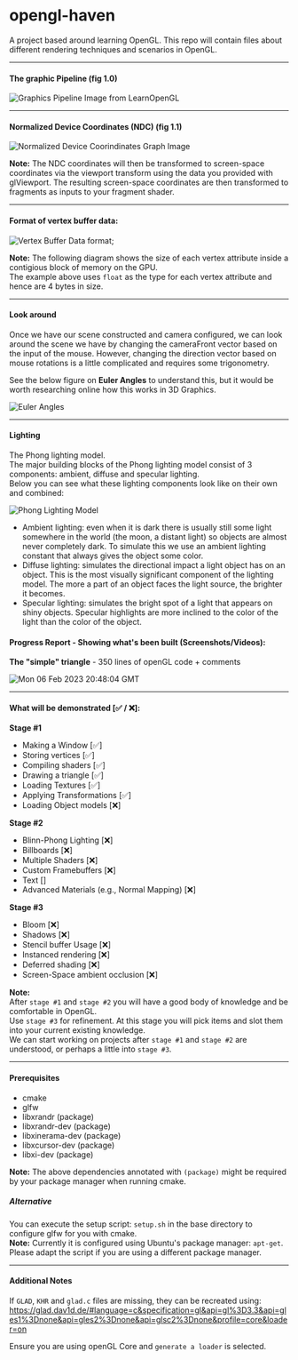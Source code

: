 # opengl-haven
A project based around learning OpenGL. This repo will contain files about different rendering techniques and scenarios in OpenGL.

---

#### The graphic Pipeline (fig 1.0)
![Graphics Pipeline Image from LearnOpenGL](https://learnopengl.com/img/getting-started/pipeline.png)

---

#### Normalized Device Coordinates (NDC) (fig 1.1)
![Normalized Device Coorindinates Graph Image](https://learnopengl.com/img/getting-started/ndc.png)

**Note:** The NDC coordinates will then be transformed to screen-space coordinates via the viewport transform using the data you provided with glViewport. The resulting screen-space coordinates are then transformed to fragments as inputs to your fragment shader.

---

#### Format of vertex buffer data:
![Vertex Buffer Data format](https://learnopengl.com/img/getting-started/vertex_attribute_pointer.png);

**Note:** The following diagram shows the size of each vertex attribute inside a contigious block of memory on the GPU.  
The example above uses `float` as the type for each vertex attribute and hence are 4 bytes in size.

---

#### Look around
Once we have our scene constructed and camera configured, we can look around the scene we have by changing the cameraFront vector based on the input of the mouse. However, changing the direction vector based on mouse rotations is a little complicated and requires some trigonometry.  

See the below figure on **Euler Angles** to understand this, but it would be worth researching online how this works in 3D Graphics.  

![Euler Angles](https://learnopengl.com/img/getting-started/camera_pitch_yaw_roll.png)

---

#### Lighting
The Phong lighting model.  
The major building blocks of the Phong lighting model consist of 3 components: ambient, diffuse and specular lighting.  
Below you can see what these lighting components look like on their own and combined:  

![Phong Lighting Model](https://learnopengl.com/img/lighting/basic_lighting_phong.png)

- Ambient lighting: even when it is dark there is usually still some light somewhere in the world (the moon, a distant light) so 
objects are almost never completely dark. To simulate this we use an ambient lighting constant that always gives the object some color.
- Diffuse lighting: simulates the directional impact a light object has on an object. This is the most visually significant component of the lighting model. 
The more a part of an object faces the light source, the brighter it becomes.
- Specular lighting: simulates the bright spot of a light that appears on shiny objects. 
Specular highlights are more inclined to the color of the light than the color of the object.

#### Progress Report - Showing what's been built (Screenshots/Videos):

**The "simple" triangle** - 350 lines of openGL code + comments  

![Mon 06 Feb 2023 20:48:04 GMT](https://user-images.githubusercontent.com/21260839/217082227-c4430511-97d0-4559-9d19-53f47c54fa9e.png)


---

#### What will be demonstrated [✅ / ❌]:
**Stage #1**
- Making a Window [✅]
- Storing vertices [✅]
- Compiling shaders [✅]
- Drawing a triangle [✅]
- Loading Textures [✅]
- Applying Transformations [✅]
- Loading Object models [❌]

**Stage #2**
- Blinn-Phong Lighting [❌]
- Billboards [❌]
- Multiple Shaders [❌]
- Custom Framebuffers [❌]
- Text []
- Advanced Materials (e.g., Normal Mapping) [❌]

**Stage #3**
- Bloom [❌]
- Shadows [❌]
- Stencil buffer Usage [❌]
- Instanced rendering [❌]
- Deferred shading [❌]
- Screen-Space ambient occlusion [❌]

**Note:**   
After `stage #1` and `stage #2` you will have a good body of knowledge and be comfortable in OpenGL.  
Use `stage #3` for refinement. At this stage you will pick items and slot them into your current existing knowledge.  
We can start working on projects after `stage #1` and `stage #2` are understood, or perhaps a little into `stage #3`. 

---

#### Prerequisites
- cmake  
- glfw  
- libxrandr (package)
- libxrandr-dev (package)
- libxinerama-dev (package)
- libxcursor-dev (package)
- libxi-dev (package)

**Note:** The above dependencies annotated with `(package)` might be required by your package manager when running cmake.

##### Alternative
You can execute the setup script: `setup.sh` in the base directory to configure glfw for you with cmake.  
**Note:** Currently it is configured using Ubuntu's package manager: `apt-get`. Please adapt the script if you are using a different package manager.

---

#### Additional Notes
If `GLAD`, `KHR` and `glad.c` files are missing, they can be recreated using:
https://glad.dav1d.de/#language=c&specification=gl&api=gl%3D3.3&api=gles1%3Dnone&api=gles2%3Dnone&api=glsc2%3Dnone&profile=core&loader=on

Ensure you are using openGL Core and `generate a loader` is selected.
